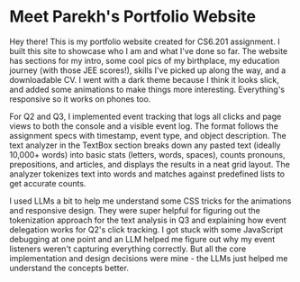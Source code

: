 # Meet Parekh's Portfolio Website

Hey there! This is my portfolio website created for CS6.201 assignment. I built this site to showcase who I am and what I've done so far. The website has sections for my intro, some cool pics of my birthplace, my education journey (with those JEE scores!), skills I've picked up along the way, and a downloadable CV. I went with a dark theme because I think it looks slick, and added some animations to make things more interesting. Everything's responsive so it works on phones too.

For Q2 and Q3, I implemented event tracking that logs all clicks and page views to both the console and a visible event log. The format follows the assignment specs with timestamp, event type, and object description. The text analyzer in the TextBox section breaks down any pasted text (ideally 10,000+ words) into basic stats (letters, words, spaces), counts pronouns, prepositions, and articles, and displays the results in a neat grid layout. The analyzer tokenizes text into words and matches against predefined lists to get accurate counts.

I used LLMs a bit to help me understand some CSS tricks for the animations and responsive design. They were super helpful for figuring out the tokenization approach for the text analysis in Q3 and explaining how event delegation works for Q2's click tracking. I got stuck with some JavaScript debugging at one point and an LLM helped me figure out why my event listeners weren't capturing everything correctly. But all the core implementation and design decisions were mine - the LLMs just helped me understand the concepts better.